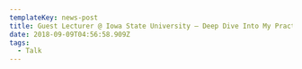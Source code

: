 ```yaml
---
templateKey: news-post
title: Guest Lecturer @ Iowa State University — Deep Dive Into My Practice
date: 2018-09-09T04:56:58.909Z
tags:
  - Talk
---
```


